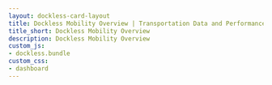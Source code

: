 ```yaml
---
layout: dockless-card-layout
title: Dockless Mobility Overview | Transportation Data and Performance Hub
title_short: Dockless Mobility Overview
description: Dockless Mobility Overview
custom_js:
- dockless.bundle
custom_css:
- dashboard
---
```

